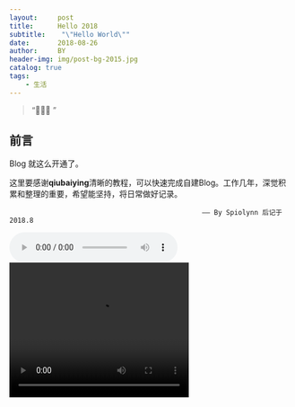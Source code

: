 ```yaml
---
layout:     post
title:      Hello 2018
subtitle:    "\"Hello World\""
date:       2018-08-26
author:     BY
header-img: img/post-bg-2015.jpg
catalog: true
tags:
    - 生活
---
```


> “🙉🙉🙉 ”


## 前言

Blog 就这么开通了。

这里要感谢**qiubaiying**清晰的教程，可以快速完成自建Blog。工作几年，深觉积累和整理的重要，希望能坚持，将日常做好记录。

                                                    —— By Spiolynn 后记于 2018.8
  
<audio src="http://www.xiami.com/widget/0_3515679/singlePlayer.swf" controls="controls">
Your browser does not support the audio tag.
</audio>

<video src="http://lxqncdn.miaopai.com/stream/BvmaXK2X49guVi4ehlOjjQ__.mp4" width="320" height="240" controls="controls">
Your browser does not support the video tag.
</video>
